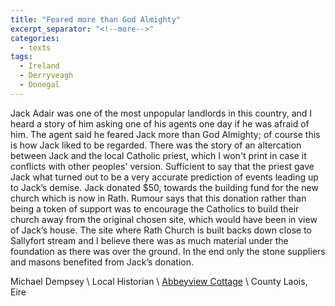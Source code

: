 ```yaml
---
title: "Feared more than God Almighty"
excerpt_separator: "<!--more-->"
categories:
  - texts
tags:
  - Ireland
  - Derryveagh
  - Donegal
---
```

Jack Adair was one of the most unpopular landlords in this country, and I heard a story of him asking one of his agents one day if he was afraid of him. The agent said he feared Jack more than God Almighty; of course this is how Jack liked to be regarded. There was the story of an altercation between Jack and the local Catholic priest, which I won't print in case it conflicts with other peoples' version. Sufficient to say that the priest gave Jack what turned out to be a very accurate prediction of events leading up to Jack’s demise. Jack donated $50, towards the building fund for the new church which is now in Rath. Rumour says that this donation rather than being a token of support was to encourage the Catholics to build their church away from the original chosen site, which would have been in view of Jack’s house. The site where Rath Church is built backs down close to Sallyfort stream and I believe there was as much material under the foundation as there was over the ground. In the end only the stone suppliers and masons benefited from Jack’s donation.  
<!--more-->

Michael Dempsey      \\
Local Historian      \\
[Abbeyview Cottage](http://web.archive.org/web/20070819023905/http://www.barrowvale.com/abbeyview/history.asp "Abbeyview Cottage")      \\
County Laois, Eire
